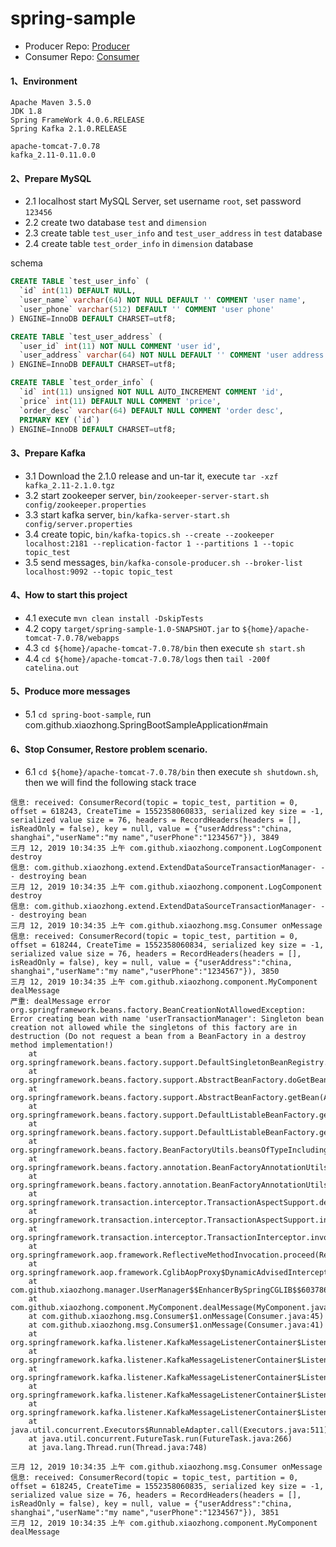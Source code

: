 # spring-sample
* Producer Repo: [Producer](https://github.com/upcgaolei/spring-sample)
* Consumer Repo: [Consumer](https://github.com/upcgaolei/spring-boot-sample)

#### 1、Environment
```
Apache Maven 3.5.0
JDK 1.8
Spring FrameWork 4.0.6.RELEASE
Spring Kafka 2.1.0.RELEASE

apache-tomcat-7.0.78
kafka_2.11-0.11.0.0
```

#### 2、Prepare MySQL
* 2.1 localhost start MySQL Server, set username `root`, set password `123456`
* 2.2 create two database `test` and `dimension`
* 2.3 create table `test_user_info` and `test_user_address` in `test` database
* 2.4 create table `test_order_info` in `dimension` database

schema
```sql
CREATE TABLE `test_user_info` (
  `id` int(11) DEFAULT NULL,
  `user_name` varchar(64) NOT NULL DEFAULT '' COMMENT 'user name',
  `user_phone` varchar(512) DEFAULT '' COMMENT 'user phone'
) ENGINE=InnoDB DEFAULT CHARSET=utf8;
```
```sql
CREATE TABLE `test_user_address` (
  `user_id` int(11) NOT NULL COMMENT 'user id',
  `user_address` varchar(64) NOT NULL DEFAULT '' COMMENT 'user address'
) ENGINE=InnoDB DEFAULT CHARSET=utf8;
```
```sql
CREATE TABLE `test_order_info` (
  `id` int(11) unsigned NOT NULL AUTO_INCREMENT COMMENT 'id',
  `price` int(11) DEFAULT NULL COMMENT 'price',
  `order_desc` varchar(64) DEFAULT NULL COMMENT 'order desc',
  PRIMARY KEY (`id`)
) ENGINE=InnoDB DEFAULT CHARSET=utf8;
```

#### 3、Prepare Kafka
* 3.1 Download the 2.1.0 release and un-tar it, execute `tar -xzf kafka_2.11-2.1.0.tgz`
* 3.2 start zookeeper server, `bin/zookeeper-server-start.sh config/zookeeper.properties`
* 3.3 start kafka server, `bin/kafka-server-start.sh config/server.properties`
* 3.4 create topic, `bin/kafka-topics.sh --create --zookeeper localhost:2181 --replication-factor 1 --partitions 1 --topic topic_test`
* 3.5 send messages, `bin/kafka-console-producer.sh --broker-list localhost:9092 --topic topic_test`


#### 4、How to start this project
* 4.1 execute `mvn clean install -DskipTests`
* 4.2 copy `target/spring-sample-1.0-SNAPSHOT.jar` to `${home}/apache-tomcat-7.0.78/webapps`
* 4.3 `cd ${home}/apache-tomcat-7.0.78/bin` then execute `sh start.sh`
* 4.4 `cd ${home}/apache-tomcat-7.0.78/logs` then `tail -200f catelina.out`

#### 5、Produce more messages

* 5.1 `cd spring-boot-sample`, run com.github.xiaozhong.SpringBootSampleApplication#main

#### 6、Stop Consumer, Restore problem scenario.

* 6.1 `cd ${home}/apache-tomcat-7.0.78/bin` then execute `sh shutdown.sh`, then we will find the following stack trace

```
信息: received: ConsumerRecord(topic = topic_test, partition = 0, offset = 618243, CreateTime = 1552358060833, serialized key size = -1, serialized value size = 76, headers = RecordHeaders(headers = [], isReadOnly = false), key = null, value = {"userAddress":"china, shanghai","userName":"my name","userPhone":"1234567"}), 3849
三月 12, 2019 10:34:35 上午 com.github.xiaozhong.component.LogComponent destroy
信息: com.github.xiaozhong.extend.ExtendDataSourceTransactionManager- - - destroying bean
三月 12, 2019 10:34:35 上午 com.github.xiaozhong.component.LogComponent destroy
信息: com.github.xiaozhong.extend.ExtendDataSourceTransactionManager- - - destroying bean
三月 12, 2019 10:34:35 上午 com.github.xiaozhong.msg.Consumer onMessage
信息: received: ConsumerRecord(topic = topic_test, partition = 0, offset = 618244, CreateTime = 1552358060834, serialized key size = -1, serialized value size = 76, headers = RecordHeaders(headers = [], isReadOnly = false), key = null, value = {"userAddress":"china, shanghai","userName":"my name","userPhone":"1234567"}), 3850
三月 12, 2019 10:34:35 上午 com.github.xiaozhong.component.MyComponent dealMessage
严重: dealMessage error
org.springframework.beans.factory.BeanCreationNotAllowedException: Error creating bean with name 'userTransactionManager': Singleton bean creation not allowed while the singletons of this factory are in destruction (Do not request a bean from a BeanFactory in a destroy method implementation!)
	at org.springframework.beans.factory.support.DefaultSingletonBeanRegistry.getSingleton(DefaultSingletonBeanRegistry.java:215)
	at org.springframework.beans.factory.support.AbstractBeanFactory.doGetBean(AbstractBeanFactory.java:298)
	at org.springframework.beans.factory.support.AbstractBeanFactory.getBean(AbstractBeanFactory.java:198)
	at org.springframework.beans.factory.support.DefaultListableBeanFactory.getBeansOfType(DefaultListableBeanFactory.java:470)
	at org.springframework.beans.factory.support.DefaultListableBeanFactory.getBeansOfType(DefaultListableBeanFactory.java:459)
	at org.springframework.beans.factory.BeanFactoryUtils.beansOfTypeIncludingAncestors(BeanFactoryUtils.java:228)
	at org.springframework.beans.factory.annotation.BeanFactoryAnnotationUtils.qualifiedBeanOfType(BeanFactoryAnnotationUtils.java:80)
	at org.springframework.beans.factory.annotation.BeanFactoryAnnotationUtils.qualifiedBeanOfType(BeanFactoryAnnotationUtils.java:56)
	at org.springframework.transaction.interceptor.TransactionAspectSupport.determineTransactionManager(TransactionAspectSupport.java:331)
	at org.springframework.transaction.interceptor.TransactionAspectSupport.invokeWithinTransaction(TransactionAspectSupport.java:252)
	at org.springframework.transaction.interceptor.TransactionInterceptor.invoke(TransactionInterceptor.java:95)
	at org.springframework.aop.framework.ReflectiveMethodInvocation.proceed(ReflectiveMethodInvocation.java:179)
	at org.springframework.aop.framework.CglibAopProxy$DynamicAdvisedInterceptor.intercept(CglibAopProxy.java:644)
	at com.github.xiaozhong.manager.UserManager$$EnhancerBySpringCGLIB$$603786d4.createUserInfo(<generated>)
	at com.github.xiaozhong.component.MyComponent.dealMessage(MyComponent.java:32)
	at com.github.xiaozhong.msg.Consumer$1.onMessage(Consumer.java:45)
	at com.github.xiaozhong.msg.Consumer$1.onMessage(Consumer.java:41)
	at org.springframework.kafka.listener.KafkaMessageListenerContainer$ListenerConsumer.doInvokeRecordListener(KafkaMessageListenerContainer.java:978)
	at org.springframework.kafka.listener.KafkaMessageListenerContainer$ListenerConsumer.doInvokeWithRecords(KafkaMessageListenerContainer.java:943)
	at org.springframework.kafka.listener.KafkaMessageListenerContainer$ListenerConsumer.invokeRecordListener(KafkaMessageListenerContainer.java:894)
	at org.springframework.kafka.listener.KafkaMessageListenerContainer$ListenerConsumer.invokeListener(KafkaMessageListenerContainer.java:763)
	at org.springframework.kafka.listener.KafkaMessageListenerContainer$ListenerConsumer.run(KafkaMessageListenerContainer.java:646)
	at java.util.concurrent.Executors$RunnableAdapter.call(Executors.java:511)
	at java.util.concurrent.FutureTask.run(FutureTask.java:266)
	at java.lang.Thread.run(Thread.java:748)

三月 12, 2019 10:34:35 上午 com.github.xiaozhong.msg.Consumer onMessage
信息: received: ConsumerRecord(topic = topic_test, partition = 0, offset = 618245, CreateTime = 1552358060835, serialized key size = -1, serialized value size = 76, headers = RecordHeaders(headers = [], isReadOnly = false), key = null, value = {"userAddress":"china, shanghai","userName":"my name","userPhone":"1234567"}), 3851
三月 12, 2019 10:34:35 上午 com.github.xiaozhong.component.MyComponent dealMessage
```